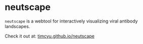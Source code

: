 # neutscape
`neutscape` is a webtool for interactively visualizing viral antibody landscapes. 

Check it out at: [timcyu.github.io/neutscape](https://timcyu.github.io/neutscape)
